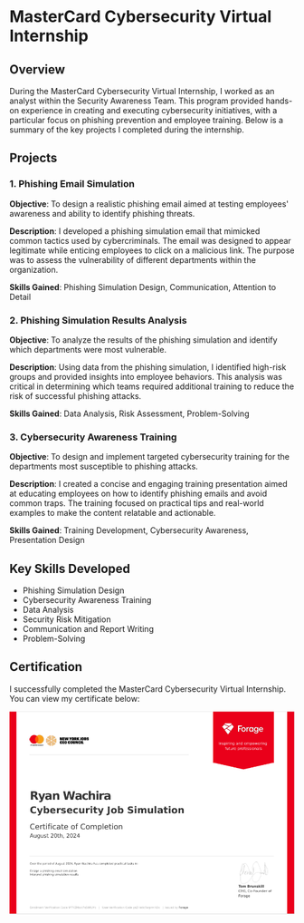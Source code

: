 # MasterCard Cybersecurity Virtual Internship

## Overview
During the MasterCard Cybersecurity Virtual Internship, I worked as an analyst within the Security Awareness Team. This program provided hands-on experience in creating and executing cybersecurity initiatives, with a particular focus on phishing prevention and employee training. Below is a summary of the key projects I completed during the internship.

## Projects

### 1. Phishing Email Simulation
**Objective**: To design a realistic phishing email aimed at testing employees' awareness and ability to identify phishing threats.

**Description**: I developed a phishing simulation email that mimicked common tactics used by cybercriminals. The email was designed to appear legitimate while enticing employees to click on a malicious link. The purpose was to assess the vulnerability of different departments within the organization.

**Skills Gained**: Phishing Simulation Design, Communication, Attention to Detail

### 2. Phishing Simulation Results Analysis
**Objective**: To analyze the results of the phishing simulation and identify which departments were most vulnerable.

**Description**: Using data from the phishing simulation, I identified high-risk groups and provided insights into employee behaviors. This analysis was critical in determining which teams required additional training to reduce the risk of successful phishing attacks.

**Skills Gained**: Data Analysis, Risk Assessment, Problem-Solving

### 3. Cybersecurity Awareness Training
**Objective**: To design and implement targeted cybersecurity training for the departments most susceptible to phishing attacks.

**Description**: I created a concise and engaging training presentation aimed at educating employees on how to identify phishing emails and avoid common traps. The training focused on practical tips and real-world examples to make the content relatable and actionable.

**Skills Gained**: Training Development, Cybersecurity Awareness, Presentation Design

## Key Skills Developed
- Phishing Simulation Design
- Cybersecurity Awareness Training
- Data Analysis
- Security Risk Mitigation
- Communication and Report Writing
- Problem-Solving

## Certification
I successfully completed the MasterCard Cybersecurity Virtual Internship. You can view my certificate below:

![Return Path](Certificate.PNG)
